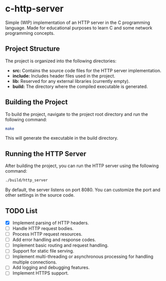 # c-http-server

Simple (WIP) implementation of an HTTP server in the C programming language. Made for educational purposes to learn C and some network programming concepts.

## Project Structure

The project is organized into the following directories:

- **src:** Contains the source code files for the HTTP server implementation.
- **include:** Includes header files used in the project.
- **lib:** Reserved for any external libraries (currently empty).
- **build:** The directory where the compiled executable is generated.

## Building the Project

To build the project, navigate to the project root directory and run the following command:

```bash
make
```

This will generate the executable in the build directory.

## Running the HTTP Server

After building the project, you can run the HTTP server using the following command:

```bash
./build/http_server
```

By default, the server listens on port 8080. You can customize the port and other settings in the source code.

## TODO List

- [x] Implement parsing of HTTP headers.
- [ ] Handle HTTP request bodies.
- [ ] Process HTTP request resources.
- [ ] Add error handling and response codes.
- [ ] Implement basic routing and request handling.
- [ ] Support for static file serving.
- [ ] Implement multi-threading or asynchronous processing for handling multiple connections.
- [ ] Add logging and debugging features.
- [ ] Implement HTTPS support.